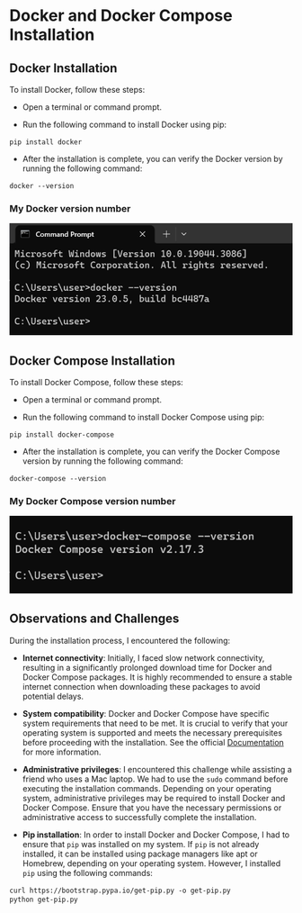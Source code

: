 # Docker and Docker Compose Installation

## Docker Installation

To install Docker, follow these steps:

- Open a terminal or command prompt.

- Run the following command to install Docker using pip:

```
pip install docker
```

- After the installation is complete, you can verify the Docker version by running the following command:

```
docker --version
```

### My Docker version number

![Alt text](image.png)


## Docker Compose Installation

To install Docker Compose, follow these steps:

- Open a terminal or command prompt.

- Run the following command to install Docker Compose using pip:

```
pip install docker-compose
```

- After the installation is complete, you can verify the Docker Compose version by running the following command:

```
docker-compose --version
```

### My Docker Compose version number

![Alt text](image-1.png)


## Observations and Challenges

During the installation process, I encountered the following:

- **Internet connectivity**: Initially, I faced slow network connectivity, resulting in a significantly prolonged download time for Docker and Docker Compose packages. It is highly recommended to ensure a stable internet connection when downloading these packages to avoid potential delays.

- **System compatibility**: Docker and Docker Compose have specific system requirements that need to be met. It is crucial to verify that your operating system is supported and meets the necessary prerequisites before proceeding with the installation. See the official [Documentation](https://docs.docker.com/get-docker) for more information.

- **Administrative privileges**: I encountered this challenge while assisting a friend who uses a Mac laptop. We had to use the `sudo` command before executing the installation commands. Depending on your operating system, administrative privileges may be required to install Docker and Docker Compose. Ensure that you have the necessary permissions or administrative access to successfully complete the installation.

- **Pip installation**: In order to install Docker and Docker Compose, I had to ensure that `pip` was installed on my system. If `pip` is not already installed, it can be installed using package managers like apt or Homebrew, depending on your operating system. However, I installed `pip` using the following commands:

```
curl https://bootstrap.pypa.io/get-pip.py -o get-pip.py
python get-pip.py
```
